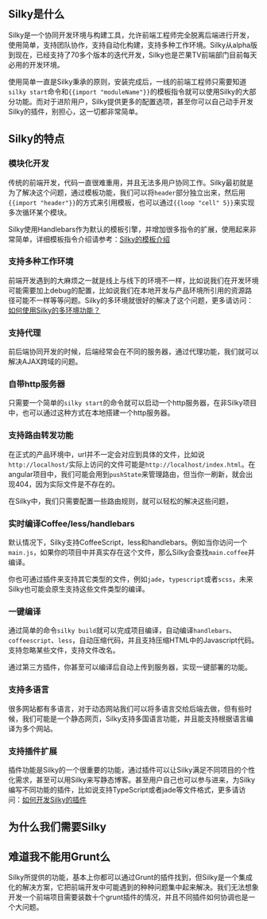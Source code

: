 ## Silky是什么

Silky是一个协同开发环境与构建工具，允许前端工程师完全脱离后端进行开发，使用简单，支持团队协作，支持自动化构建，支持多种工作环境。Silky从alpha版到现在，已经支持了70多个版本的迭代开发，Silky也是芒果TV前端部门目前每天必用的开发环境。

使用简单一直是Silky秉承的原则，安装完成后，一线的前端工程师只需要知道`silky start`命令和`{{import "moduleName"}}`的模板指令就可以使用Silky的大部分功能。而对于进阶用户，Silky提供更多的配置选项，甚至你可以自己动手开发Silky的插件，别担心，这一切都非常简单。

## Silky的特点

### 模块化开发

传统的前端开发，代码一直很难重用，并且无法多用户协同工作。Silky最初就是为了解决这个问题，通过模板功能，我们可以将`header`部分独立出来，然后用`{{import "header"}}`的方式来引用模板，也可以通过`{{loop "cell" 5}}`来实现多次循环某个模块。

Silky使用Handlebars作为默认的模板引擎，并增加很多指令的扩展，使用起来非常简单，详细模板指令介绍请参考：[Silky的模板介绍](/index.html)

### 支持多种工作环境

前端开发遇到的大麻烦之一就是线上与线下的环境不一样，比如说我们在开发环境可能需要加上debug的配置，比如说我们在本地开发与产品环境所引用的资源路径可能不一样等等问题。Silky的多环境就很好的解决了这个问题，更多请访问：[如何使用Silky的多环境功能？](/index.html)

### 支持代理

前后端协同开发的时候，后端经常会在不同的服务器，通过代理功能，我们就可以解决AJAX跨域的问题。


### 自带http服务器

只需要一个简单的`silky start`的命令就可以启动一个http服务器，在非Silky项目中，也可以通过这种方式在本地搭建一个http服务器。

### 支持路由转发功能

在正式的产品环境中，url并不一定会对应到具体的文件，比如说`http://localhost/`实际上访问的文件可能是`http://localhost/index.html`。在angular项目中，我们可能会用到`pushState`来管理路由，但当你一刷新，就会出现404，因为实际文件是不存在的。

在Silky中，我们只需要配置一些路由规则，就可以轻松的解决这些问题，

### 实时编译Coffee/less/handlebars

默认情况下，Silky支持CoffeeScript，less和handlebars。例如当你访问一个`main.js`，如果你的项目中并真实存在这个文件，那么Silky会查找`main.coffee`并编译。

你也可通过插件来支持其它类型的文件，例如`jade`，`typescript`或者`scss`，未来Silky也可能会原生支持这些文件类型的编译。

### 一键编译

通过简单的命令`silky build`就可以完成项目编译，自动编译`handlebars`、`coffeescript`、`less`，自动压缩代码，并且支持压缩HTML中的Javascript代码。支持忽略某些文件，支持文件改名。

通过第三方插件，你甚至可以编译后自动上传到服务器，实现一键部署的功能。

### 支持多语言

很多网站都有多语言，对于动态网站我们可以将多语言交给后端去做，但有些时候，我们可能是一个静态网页，Silky支持多国语言功能，并且能支持根据语言编译为多个网站。

### 支持插件扩展

插件功能是Silky的一个很重要的功能，通过插件可以让Silky满足不同项目的个性化需求，甚至可以用Silky来写静态博客。甚至用户自己也可以参与进来，为Silky编写不同功能的插件，比如说支持TypeScript或者jade等文件格式，更多请访问：[如何开发Silky的插件](/index.html)

## 为什么我们需要Silky

## 难道我不能用Grunt么

Silky所提供的功能，基本上你都可以通过Grunt的插件找到，但Silky是一个集成化的解决方案，它把前端开发中可能遇到的种种问题集中起来解决。我们无法想象开发一个前端项目需要装数十个grunt插件的情况，并且不同插件如何协调也是一个大问题。